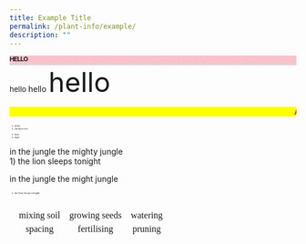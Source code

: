 ```yaml
---
title: Example Title
permalink: /plant-info/example/
description: ""
---
```

<style type="text/css">
	h1 {
	font-size: 11 ; 
	font-color: #d5d5d5 ;
	border-bottom: 5px dashed #d5d5d5;
	margin: 0;
	letter-spacing: -0.5pt;
	line-height: 110%;
	text-align: centre;
	text-transform: uppercase;
	background-color: pink
	} 
	
	ol {
	font-family: Wingdings;
	font-size: 5 ;
	font-color: pink;
	text-align: left;
	letter-spacing: 5pt
	background-color: #d5d5d5
	}
	
	marquee {
	background-color: yellow
	}
	
	
	table, tr, td {
	border: hidden;
	}
	
	</style> 
	
	
<h1> hello </h1> 
	<font size="2pt">hello </font>
	hello
	<font size="8pt">hello</font>
	
<marquee><font color="maroon"> ATTENTION! PLEASE SAVE WATER! DRINK WATER AND WEAR HATS!</font></marquee>

1) hello
2) chciken rice

<ol>
	<li>lion</li>
	<li>tiger</li>
</ol>

<p> in the jungle the mighty jungle <br>
	1) the lion sleeps tonight
	</p>
	
	
in the jungle the might jungle 
1) the lion sleeps tonight
	
	
	<br>
	
	<table style="font-size:12pt; text-align:center; border=0">
		<tbody>
			<tr>
			<td>mixing soil</td>
			<td>growing seeds</td>
			<td>watering</td>
		</tr>
		<tr>
			<td>spacing</td>
			<td>fertilising</td>
			<td>pruning</td></tr></tbody></table>